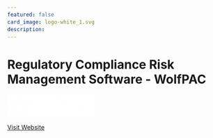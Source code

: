 ```yaml
---
featured: false
card_image: logo-white_1.svg
description: 
---
```


# Regulatory Compliance Risk Management Software - WolfPAC
<img src="logo-white_1.svg" alt="Logo" style="max-width: 200px; height: auto;">

<a href="https://www.wolfpacsolutions.com/solutions/regulatory-compliance-risk-management-software/">Visit Website</a>  

